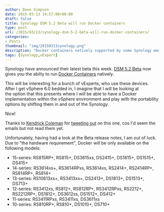 ```yaml
---
author: Dave Simpson
date: 2015-03-13 14:57:00+00:00
draft: false
title: Synology DSM 5.2 Beta will run Docker containers
type: post
url: /2015/03/13/synology-dsm-5-2-beta-will-run-docker-containers/
categories:
- Posts
thumbnail: "img/20150313synology.png"
description: "Docker containers natively supported by some Synology models"
tags: [Synology,vExpert]
---
```


Synology have announced their latest beta this week. [DSM 5.2 Beta](https://www.synology.com/en-us/dsm/5.2beta/) now gives you the abilty to run [Docker Containers](https://www.synology.com/en-us/dsm/5.2beta/productivity) natively.   
  
This will be interesting for a bunch of vExperts, who use these devices. After I get vSphere 6.0 bedded in, I imagine that I will be looking at the option that this presents where I will be able to have a Docker implementation within the vSphere environment and play with the portability options by shifting them in and out of the Synology.  
  
Nice!  
  
Thanks to [Kendrick Coleman](https://twitter.com/KendrickColeman/) for [tweeting out](https://twitter.com/KendrickColeman/status/576362939680178176) on this one, cos I'd seem the emails but not read them yet.  
  
Unfortunately, having had a look at the Beta release notes, I am out of luck. Due to "the hardware requirement", Docker will be only available on the following models:   


  * 15-series: RS815RP+, RS815+, DS3615xs, DS2415+, DS1815+, DS1515+, DS415+ 
  * 14-series: RS3614xs+, RS3614RPxs, RS3614xs, RS2414+, RS2414RP+, RS814RP+, RS814+ 
  * 13-series: RS10613xs+, RS3413xs+, DS2413+, DS1813+, DS1513+, DS713+ 
  * 12-series: RS3412xs, RS812+, RS812RP+, RS3412RPxs, RS2212+, RS2212RP+, DS1812+, DS3612xs, DS1512+, DS412+ 
  * 11-series: RS3411RPxs, RS3411xs, DS3611xs 
  * 10-series: RS810RP+, RS810+, DS1010+, DS710+ 
